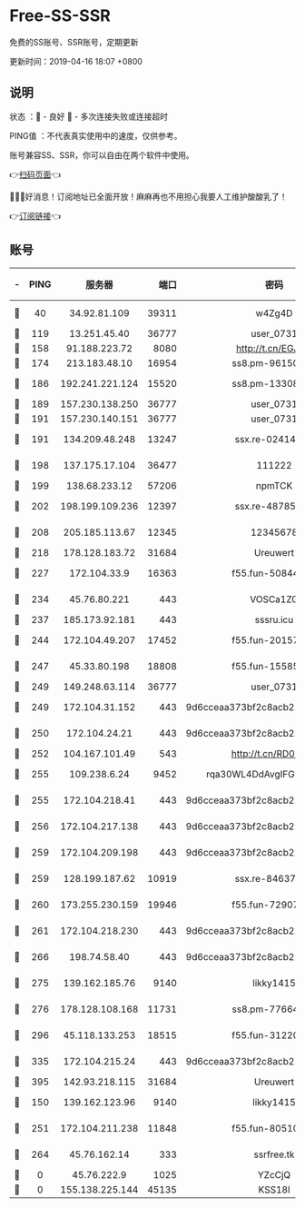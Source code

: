 # Free-SS-SSR

免费的SS账号、SSR账号，定期更新

更新时间：2019-04-16 18:07 +0800

## 说明

状态     ：🙂 - 良好 🙁 - 多次连接失败或连接超时

PING值   ：不代表真实使用中的速度，仅供参考。

账号兼容SS、SSR，你可以自由在两个软件中使用。

👉[扫码页面](https://liesauer.github.io/Free-SS-SSR/)👈

🎉🎉🎉好消息！订阅地址已全面开放！麻麻再也不用担心我要人工维护酸酸乳了！

👉[订阅链接](https://www.liesauer.net/yogurt/subscribe?ACCESS_TOKEN=DAYxR3mMaZAsaqUb)👈

## 账号

|-|PING|服务器|端口|密码|加密方式|区域|
|:----:|:----:|:-----:|-----:|:----:|:----:|:----:|
|🙂|40|34.92.81.109|39311|w4Zg4D|chacha20-ietf|US|
|🙂|119|13.251.45.40|36777|user_0731|chacha20|SG|
|🙂|158|91.188.223.72|8080|http://t.cn/EGJIyrl|rc4-md5|RU|
|🙂|174|213.183.48.10|16954|ss8.pm-96150837|rc4-md5|RU|
|🙂|186|192.241.221.124|15520|ss8.pm-13308805|aes-256-cfb|US|
|🙂|189|157.230.138.250|36777|user_0731|chacha20|US|
|🙂|191|157.230.140.151|36777|user_0731|chacha20|US|
|🙂|191|134.209.48.248|13247|ssx.re-02414807|aes-256-cfb|US|
|🙂|198|137.175.17.104|36477|111222|aes-256-cfb|US|
|🙂|199|138.68.233.12|57206|npmTCK|rc4-md5|US|
|🙂|202|198.199.109.236|12397|ssx.re-48785024|aes-256-cfb|US|
|🙂|208|205.185.113.67|12345|12345678|aes-256-cfb|US|
|🙂|218|178.128.183.72|31684|Ureuwert|chacha20|US|
|🙂|227|172.104.33.9|16363|f55.fun-50844957|aes-256-cfb|SG|
|🙂|234|45.76.80.221|443|VOSCa1ZG|aes-256-cfb|DE|
|🙂|237|185.173.92.181|443|sssru.icu|rc4-md5|RU|
|🙂|244|172.104.49.207|17452|f55.fun-20157942|aes-256-cfb|SG|
|🙂|247|45.33.80.198|18808|f55.fun-15585908|aes-256-cfb|US|
|🙂|249|149.248.63.114|36777|user_0731|chacha20|CA|
|🙂|249|172.104.31.152|443|9d6cceaa373bf2c8acb22e60b6a58be6|aes-256-cfb|US|
|🙂|250|172.104.24.21|443|9d6cceaa373bf2c8acb22e60b6a58be6|aes-256-cfb|US|
|🙂|252|104.167.101.49|543|http://t.cn/RD0D7sx|rc4-md5|CA|
|🙂|255|109.238.6.24|9452|rqa30WL4DdAvgIFG6Fs3znzTa|aes-256-cfb|FR|
|🙂|255|172.104.218.41|443|9d6cceaa373bf2c8acb22e60b6a58be6|aes-256-cfb|US|
|🙂|256|172.104.217.138|443|9d6cceaa373bf2c8acb22e60b6a58be6|aes-256-cfb|US|
|🙂|259|172.104.209.198|443|9d6cceaa373bf2c8acb22e60b6a58be6|aes-256-cfb|US|
|🙂|259|128.199.187.62|10919|ssx.re-84637462|aes-256-cfb|SG|
|🙂|260|173.255.230.159|19946|f55.fun-72907812|aes-256-cfb|US|
|🙂|261|172.104.218.230|443|9d6cceaa373bf2c8acb22e60b6a58be6|aes-256-cfb|US|
|🙂|266|198.74.58.40|443|9d6cceaa373bf2c8acb22e60b6a58be6|aes-256-cfb|US|
|🙂|275|139.162.185.76|9140|likky1415|aes-256-cfb|DE|
|🙂|276|178.128.108.168|11731|ss8.pm-77664011|aes-256-cfb|SG|
|🙂|296|45.118.133.253|18515|f55.fun-31220969|aes-256-cfb|SG|
|🙂|335|172.104.215.24|443|9d6cceaa373bf2c8acb22e60b6a58be6|aes-256-cfb|US|
|🙂|395|142.93.218.115|31684|Ureuwert|chacha20|IN|
|🙂|150|139.162.123.96|9140|likky1415|aes-256-cfb|JP|
|🙂|251|172.104.211.238|11848|f55.fun-80510832|aes-256-cfb|US|
|🙂|264|45.76.162.14|333|ssrfree.tk|aes-256-cfb|SG|
|🙁|0|45.76.222.9|1025|YZcCjQ|rc4-md5|JP|
|🙁|0|155.138.225.144|45135|KSS18l|rc4-md5|US|
